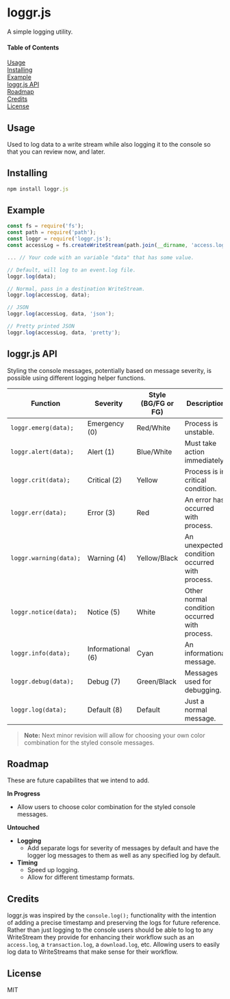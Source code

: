 # loggr.js
A simple logging utility.

#### Table of Contents

[Usage](#usage)  
[Installing](#installing)  
[Example](#example)  
[loggr.js API](#loggrjs-api)  
[Roadmap](#roadmap)  
[Credits](#credits)  
[License](#license)  

## Usage

Used to log data to a write stream while also logging it to the console so that you can review now, and later.

## Installing
```javascript
npm install loggr.js
```

## Example
```javascript
const fs = require('fs');
const path = require('path');
const loggr = require('loggr.js');
const accessLog = fs.createWriteStream(path.join(__dirname, 'access.log'), { flags: 'a' });

... // Your code with an variable "data" that has some value.

// Default, will log to an event.log file.
loggr.log(data);

// Normal, pass in a destination WriteStream.
loggr.log(accessLog, data);

// JSON
loggr.log(accessLog, data, 'json');

// Pretty printed JSON
loggr.log(accessLog, data, 'pretty');
```

## loggr.js API

Styling the console messages, potentially based on message severity, is possible using different logging helper functions.

| Function                                        | Severity          | Style (BG/FG or FG) | Description                                    |
| ----------------------------------------------- | ----------------- | ------------------- | ---------------------------------------------- |
| `loggr.emerg(data);`                            | Emergency (0)     | Red/White           | Process is unstable.                           |
| `loggr.alert(data);`                            | Alert (1)         | Blue/White          | Must take action immediately.                  |
| `loggr.crit(data);`                             | Critical (2)      | Yellow              | Process is in critical condition.              |
| `loggr.err(data);`                              | Error (3)         | Red                 | An error has occurred with process.            |
| `loggr.warning(data);`                          | Warning (4)       | Yellow/Black        | An unexpected condition occurred with process. |
| `loggr.notice(data);`                           | Notice (5)        | White               | Other normal condition occurred with process.  |
| `loggr.info(data);`                             | Informational (6) | Cyan                | An informational message.                      |
| `loggr.debug(data);`                            | Debug (7)         | Green/Black         | Messages used for debugging.                   |
| `loggr.log(data);`                              | Default (8)       | Default             | Just a normal message.                         |


> **Note:** Next minor revision will allow for choosing your own color combination for the styled console messages.

## Roadmap

These are future capabilites that we intend to add.

**In Progress**

- Allow users to choose color combination for the styled console messages.

**Untouched**

- **Logging**
  - Add separate logs for severity of messages by default and have the logger log messages to them as well as any specified log by default.
- **Timing**
  - Speed up logging.
  - Allow for different timestamp formats.

## Credits

loggr.js was inspired by the `console.log();` functionality with the intention of adding a precise timestamp and preserving the logs for future reference. Rather than just logging to the console users should be able to log to any WriteStream they provide for enhancing their workflow such as an `access.log`, a `transaction.log`, a `download.log`, etc. Allowing users to easily log data to WriteStreams that make sense for their workflow.

## License

MIT